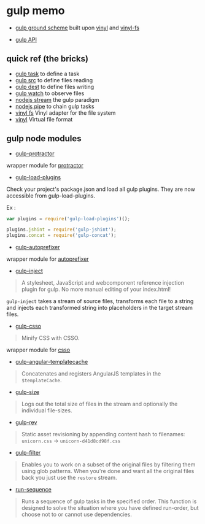 # gulp memo

- [gulp ground scheme](https://medium.com/@contrahacks/gulp-3828e8126466#.add1bndgp)
built upon [vinyl](https://github.com/gulpjs/vinyl) and [vinyl-fs](https://github.com/gulpjs/vinyl-fs)

- [gulp API](https://github.com/gulpjs/gulp/blob/master/docs/API.md)

## quick ref (the bricks)

- [gulp task](https://github.com/gulpjs/gulp/blob/master/docs/API.md#gulptaskname-deps-fn) to define a task
- [gulp src](https://github.com/gulpjs/gulp/blob/master/docs/API.md#gulpsrcglobs-options) to define files reading
- [gulp dest](https://github.com/gulpjs/gulp/blob/master/docs/API.md#gulpdestpath-options) to define files writing
- [gulp watch](https://github.com/gulpjs/gulp/blob/master/docs/API.md#gulpwatchglob--opts-tasks-or-gulpwatchglob--opts-cb) to observe files
- [nodejs stream](https://nodejs.org/api/stream.html) the gulp paradigm
- [nodejs pipe](https://nodejs.org/api/stream.html#stream_readable_pipe_destination_options) to chain gulp tasks
- [vinyl fs](https://github.com/gulpjs/vinyl-fs) Vinyl adapter for the file system
- [vinyl](https://github.com/gulpjs/vinyl) Virtual file format

## gulp node modules

- [gulp-protractor](https://github.com/mllrsohn/gulp-protractor)

wrapper module for [protractor](https://github.com/angular/protractor)

- [gulp-load-plugins](https://github.com/jackfranklin/gulp-load-plugins)

Check your project's package.json and load all gulp plugins. They are now accessible from gulp-load-plugins.

Ex :

```javascript
var plugins = require('gulp-load-plugins')();

plugins.jshint = require('gulp-jshint');
plugins.concat = require('gulp-concat');
```

- [gulp-autoprefixer](https://github.com/sindresorhus/gulp-autoprefixer)

wrapper module for [autoprefixer](https://github.com/postcss/autoprefixer)

- [gulp-inject](https://github.com/klei/gulp-inject)

> A stylesheet, JavaScript and webcomponent reference injection plugin for gulp. No more manual editing of your index.html!

`gulp-inject` takes a stream of source files, transforms each file to a string and injects each transformed string into placeholders in the target stream files.

- [gulp-csso](https://github.com/ben-eb/gulp-csso)

> Minify CSS with CSSO.

wrapper module for [csso](https://www.npmjs.com/package/csso)

- [gulp-angular-templatecache](https://github.com/miickel/gulp-angular-templatecache)

> Concatenates and registers AngularJS templates in the `$templateCache`.

- [gulp-size](https://www.npmjs.com/package/gulp-size)

> Logs out the total size of files in the stream and optionally the individual file-sizes.

- [gulp-rev](https://www.npmjs.com/package/gulp-rev)

> Static asset revisioning by appending content hash to filenames: `unicorn.css` → `unicorn-d41d8cd98f.css`

- [gulp-filter](https://www.npmjs.com/package/gulp-filter)

> Enables you to work on a subset of the original files by filtering them using glob patterns. When you're done and want all the original files back you just use the `restore` stream.

- [run-sequence](https://www.npmjs.com/package/run-sequence)

> Runs a sequence of gulp tasks in the specified order. This function is designed to solve the situation where you have defined run-order, but choose not to or cannot use dependencies.
